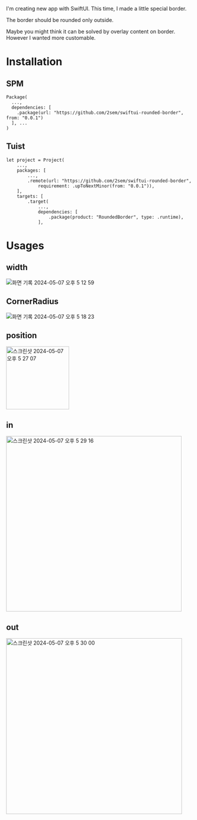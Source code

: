 I'm creating new app with SwiftUI. This time, I made a little special border.

The border should be rounded only outside.

Maybe you might think it can be solved by overlay content on border.
However I wanted more customable.

# Installation
## SPM
```
Package(
  ...,
  dependencies: [
    .package(url: "https://github.com/2sem/swiftui-rounded-border", from: "0.0.1")
  ], ...
)
```

## Tuist
```
let project = Project(
    ...,
    packages: [
        ...,
        .remote(url: "https://github.com/2sem/swiftui-rounded-border",
            requirement: .upToNextMinor(from: "0.0.1")),
    ],
    targets: [
        .target(
            ...,
            dependencies: [
                .package(product: "RoundedBorder", type: .runtime),
            ],
```

# Usages
## width
![화면 기록 2024-05-07 오후 5 12 59](https://github.com/2sem/swiftui-rounded-border/assets/16129260/aa260aba-4b54-4980-82a3-f8d44b5b446f)

## CornerRadius
![화면 기록 2024-05-07 오후 5 18 23](https://github.com/2sem/swiftui-rounded-border/assets/16129260/d7ef7b70-9582-490c-b6fc-dfb4c9a647c2)

## position
<img width="170" alt="스크린샷 2024-05-07 오후 5 27 07" src="https://github.com/2sem/swiftui-rounded-border/assets/16129260/66cd89b5-8fb4-4e8e-9820-92953176a113">

## in
<img width="474" alt="스크린샷 2024-05-07 오후 5 29 16" src="https://github.com/2sem/swiftui-rounded-border/assets/16129260/9e3fdcce-81cc-488a-ba66-6500fad63f10">

## out
<img width="475" alt="스크린샷 2024-05-07 오후 5 30 00" src="https://github.com/2sem/swiftui-rounded-border/assets/16129260/fc90592b-9f2b-4702-869f-efaaae67bc32">

